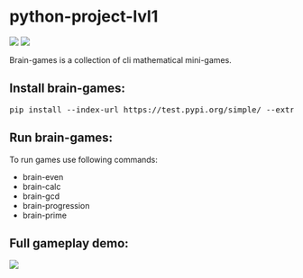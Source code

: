 <h1>python-project-lvl1</h1>
<div>
<p><a href="https://codeclimate.com/github/codeclimate/codeclimate/maintainability"><img src="https://api.codeclimate.com/v1/badges/a99a88d28ad37a79dbf6/maintainability" /></a>
<a href="https://travis-ci.org/sdemikhov/python-project-lvl1"><img src="https://travis-ci.org/sdemikhov/python-project-lvl1.svg?branch=master" /></a></p>
<p>Brain-games is a collection of cli mathematical mini-games.</p>
<h2>Install brain-games:</h2>
<pre>pip install --index-url https://test.pypi.org/simple/ --extra-index-url https://pypi.python.org/pypi/ sdemikhov-brain-games</pre>
<h2>Run brain-games:</h2>
<p>To run games use following commands:<ul><li>brain-even</li><li>brain-calc</li><li>brain-gcd</li><li>brain-progression</li><li>brain-prime</li></ul></p>
<h2>Full gameplay demo:</h2>
<p><a href="https://asciinema.org/a/oxDoRykjn3ITuwD5v5N46hMro" target="_blank"><img src="https://asciinema.org/a/oxDoRykjn3ITuwD5v5N46hMro.svg" /></a></p>
</div>
